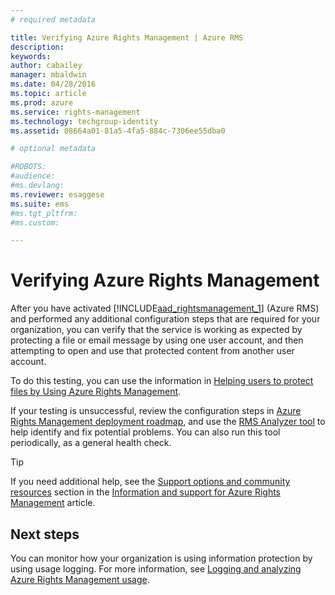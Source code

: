 ```yaml
---
# required metadata

title: Verifying Azure Rights Management | Azure RMS
description:
keywords:
author: cabailey
manager: mbaldwin
ms.date: 04/28/2016
ms.topic: article
ms.prod: azure
ms.service: rights-management
ms.technology: techgroup-identity
ms.assetid: 08664a01-81a5-4fa5-884c-7306ee55dba0

# optional metadata

#ROBOTS:
#audience:
#ms.devlang:
ms.reviewer: esaggese
ms.suite: ems
#ms.tgt_pltfrm:
#ms.custom:

---
```


# Verifying Azure Rights Management
After you have activated [!INCLUDE[aad_rightsmanagement_1](../includes/aad_rightsmanagement_1_md.md)] (Azure RMS) and performed any additional configuration steps that are required for your organization, you can verify that the service is working as expected by protecting a file or email message by using one  user account, and then attempting to open and use that protected content from another user account.

To do this testing, you can use the information in [Helping users to protect files by Using Azure Rights Management](helping-users-to-protect-files-by-using-azure-rights-management.md).

If your testing is unsuccessful, review the configuration steps in [Azure Rights Management deployment roadmap](../plan-design/azure-rights-management-deployment-roadmap.md), and use the [RMS Analyzer tool](http://www.microsoft.com/en-us/download/details.aspx?id=46437) to help identify and fix potential problems. You can also run this tool periodically, as a general health check.

> [!TIP]
> If you need additional help, see the [Support options and community resources](../get-started/information-and-support-for-azure-rights-management.md##support-options-and-community-resources) section in the [Information and support for Azure Rights Management](../get-started/information-and-support-for-azure-rights-management.md) article.

## Next steps

You can monitor how your organization is using information protection by using usage logging. For more information, see [Logging and analyzing Azure Rights Management usage](logging-and-analyzing-azure-rights-management-usage.md).



